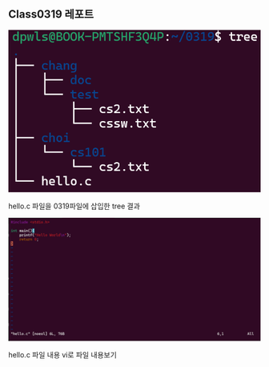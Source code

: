 ## Class0319 레포트

<img width="800" src="./img/hello.jpg" alt="hello" >
<p>hello.c 파일을 0319파일에 삽입한 tree 결과</p>

<img width="800" src="./img/hello2.jpg" alt="hello" >
<p>hello.c 파일 내용 vi로 파일 내용보기</p>


